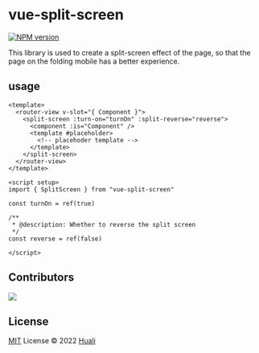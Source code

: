 # vue-split-screen

[![NPM version](https://img.shields.io/npm/v/vue-split-screen?color=a1b858&label=)](https://www.npmjs.com/package/vue-split-screen)

This library is used to create a split-screen effect of the page, so that the page on the folding mobile has a better experience.

## usage

```vue
<template>
  <router-view v-slot="{ Component }">
    <split-screen :turn-on="turnOn" :split-reverse="reverse">
      <component :is="Component" />
      <template #placeholder>
        <!-- placehoder template -->
      </template>
    </split-screen>
  </router-view>
</template>

<script setup>
import { SplitScreen } from "vue-split-screen"

const turnOn = ref(true)

/**
 * @description: Whether to reverse the split screen
 */
const reverse = ref(false)

</script>
```

## Contributors

<a href="https://github.com/zcf0508/vue-split-screen/graphs/contributors">
  <img src="https://contrib.rocks/image?repo=zcf0508/vue-split-screen" />
</a>


## License

[MIT](./LICENSE) License © 2022 [Huali](https://github.com/zcf0508)

